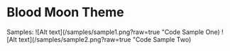 # Blood Moon Theme 

Samples:
![Alt text](/samples/sample1.png?raw=true "Code Sample One)
![Alt text](/samples/sample2.png?raw=true "Code Sample Two)
